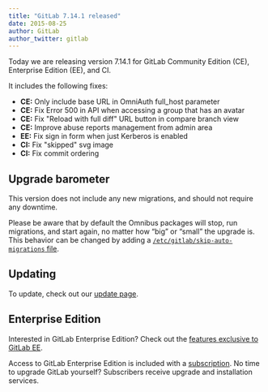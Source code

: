 ```yaml
---
title: "GitLab 7.14.1 released"
date: 2015-08-25
author: GitLab
author_twitter: gitlab
---
```


Today we are releasing version 7.14.1 for GitLab Community Edition (CE),
Enterprise Edition (EE), and CI.

It includes the following fixes:

- **CE:** Only include base URL in OmniAuth full_host parameter
- **CE:** Fix Error 500 in API when accessing a group that has an avatar
- **CE:** Fix "Reload with full diff" URL button in compare branch view
- **CE:** Improve abuse reports management from admin area
- **EE:** Fix sign in form when just Kerberos is enabled
- **CI:** Fix "skipped" svg image
- **CI:** Fix commit ordering

<!-- more -->

## Upgrade barometer

This version does not include any new migrations, and should not require any
downtime.

Please be aware that by default the Omnibus packages will stop, run migrations,
and start again, no matter how “big” or “small” the upgrade is. This behavior
can be changed by adding a [`/etc/gitlab/skip-auto-migrations`
file](http://doc.gitlab.com/omnibus/update/README.html).

## Updating

To update, check out our [update page](https://about.gitlab.com/update).

## Enterprise Edition

Interested in GitLab Enterprise Edition?
Check out the [features exclusive to GitLab EE](https://about.gitlab.com/features/#enterprise).

Access to GitLab Enterprise Edition is included with a [subscription](http://www.gitlab.com/pricing).
No time to upgrade GitLab yourself?
Subscribers receive upgrade and installation services.
